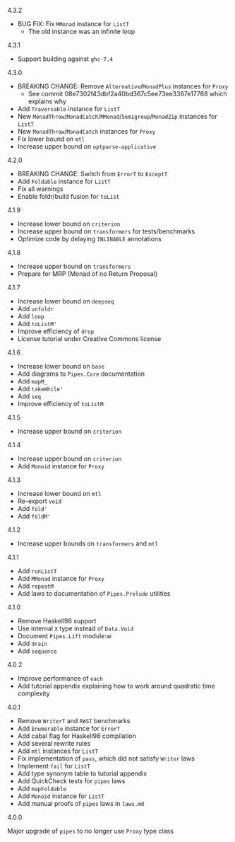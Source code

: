 4.3.2

* BUG FIX: Fix `MMonad` instance for `ListT`
    * The old instance was an infinite loop

4.3.1

* Support building against `ghc-7.4`

4.3.0

* BREAKING CHANGE: Remove `Alternative`/`MonadPlus` instances for `Proxy`
    * See commit 08e7302f43dbf2a40bd367c5ee73ee3367e17768 which explains why
* Add `Traversable` instance for `ListT`
* New `MonadThrow`/`MonadCatch`/`MMonad`/`Semigroup`/`MonadZip` instances for
  `ListT`
* New `MonadThrow`/`MonadCatch` instances for `Proxy`
* Fix lower bound on `mtl`
* Increase upper bound on `optparse-applicative`

4.2.0

* BREAKING CHANGE: Switch from `ErrorT` to `ExceptT`
* Add `Foldable` instance for `ListT`
* Fix all warnings
* Enable foldr/build fusion for `toList`

4.1.9

* Increase lower bound on `criterion`
* Increase upper bound on `transformers` for tests/benchmarks
* Optimize code by delaying `INLINABLE` annotations

4.1.8

* Increase upper bound on `transformers`
* Prepare for MRP (Monad of no Return Proposal)

4.1.7

* Increase lower bound on `deepseq`
* Add `unfoldr`
* Add `loop`
* Add `toListM'`
* Improve efficiency of `drop`
* License tutorial under Creative Commons license

4.1.6

* Increase lower bound on `base`
* Add diagrams to `Pipes.Core` documentation
* Add `mapM_`
* Add `takeWhile'`
* Add `seq`
* Improve efficiency of `toListM`

4.1.5

* Increase upper bound on `criterion`

4.1.4

* Increase upper bound on `criterion`
* Add `Monoid` instance for `Proxy`

4.1.3

* Increase lower bound on `mtl`
* Re-export `void`
* Add `fold'`
* Add `foldM'`

4.1.2

* Increase upper bounds on `transformers` and `mtl`

4.1.1

* Add `runListT`
* Add `MMonad` instance for `Proxy`
* Add `repeatM`
* Add laws to documentation of `Pipes.Prelude` utilities

4.1.0

* Remove Haskell98 support
* Use internal `X` type instead of `Data.Void`
* Document `Pipes.Lift` module:w
* Add `drain`
* Add `sequence`

4.0.2

* Improve performance of `each`
* Add tutorial appendix explaining how to work around quadratic time complexity

4.0.1

* Remove `WriterT` and `RWST` benchmarks
* Add `Enumerable` instance for `ErrorT`
* Add cabal flag for Haskell98 compilation
* Add several rewrite rules
* Add `mtl` instances for `ListT`
* Fix implementation of `pass`, which did not satisfy `Writer` laws
* Implement `fail` for `ListT`
* Add type synonym table to tutorial appendix
* Add QuickCheck tests for `pipes` laws
* Add `mapFoldable`
* Add `Monoid` instance for `ListT`
* Add manual proofs of `pipes` laws in `laws.md`

4.0.0

Major upgrade of `pipes` to no longer use `Proxy` type class
